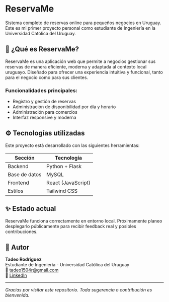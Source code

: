 # ReservaMe

Sistema completo de reservas online para pequeños negocios en Uruguay.  
Este es mi primer proyecto personal como estudiante de Ingeniería en la Universidad Católica del Uruguay.

## 🚀 ¿Qué es ReservaMe?

ReservaMe es una aplicación web que permite a negocios gestionar sus reservas de manera eficiente, moderna y adaptada al contexto local uruguayo. Diseñado para ofrecer una experiencia intuitiva y funcional, tanto para el negocio como para sus clientes.

### Funcionalidades principales:
- Registro y gestión de reservas
- Administración de disponibilidad por día y horario
- Administración para comercios
- Interfaz responsive y moderna

## ⚙️ Tecnologías utilizadas

Este proyecto está desarrollado con las siguientes herramientas:

| Sección     | Tecnología                      |
|-------------|----------------------------------|
| Backend     | Python + Flask                   |
| Base de datos | MySQL                         |
| Frontend    | React (JavaScript)              |
| Estilos     | Tailwind CSS                    |


## ✨ Estado actual

ReservaMe funciona correctamente en entorno local. Próximamente planeo desplegarlo públicamente para recibir feedback real y posibles contribuciones.

## 👤 Autor

**Tadeo Rodriguez**  
Estudiante de Ingeniería - Universidad Católica del Uruguay  
📧 tadeo1504r@gmail.com  
🔗 [LinkedIn](https://www.linkedin.com/in/tadeo-rodr%C3%ADguez-g%C3%B3mez-734b612ba/)

---

_Gracias por visitar este repositorio. Toda sugerencia o contribución es bienvenida._
